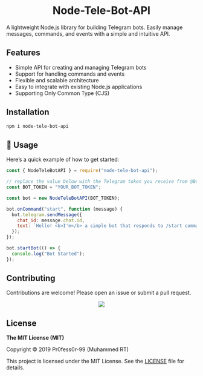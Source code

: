 <h1 align="center">Node-Tele-Bot-API</h1>

A lightweight Node.js library for building Telegram bots. Easily manage messages, commands, and events with a simple and intuitive API.

## Features

- Simple API for creating and managing Telegram bots
- Support for handling commands and events
- Flexible and scalable architecture
- Easy to integrate with existing Node.js applications
- Supporting Only Common Type (CJS)

## Installation

```sh
npm i node-tele-bot-api
```

## 🚀 Usage

Here’s a quick example of how to get started:

```js
const { NodeTeleBotAPI } = require("node-tele-bot-api");

// replace the value below with the Telegram token you receive from @BotFather
const BOT_TOKEN = "YOUR_BOT_TOKEN";

const bot = new NodeTeleBotAPI(BOT_TOKEN);

bot.onCommand("start", function (message) {
  bot.telegram.sendMessage({
    chat_id: message.chat.id,
    text: `Hello! <b>I'm</b> a simple bot that responds to /start command with a greeting message.`,
  });
});

bot.startBot(() => {
  console.log("Bot Started");
});
```

## Contributing

Contributions are welcome! Please open an issue or submit a pull request.

<p align="center">
  <a href="https://github.com/pr0fess0r-99/node-tele-bot-api/graphs/contributors">
    <img src="https://contrib.rocks/image?repo=pr0fess0r-99/node-tele-bot-api" />
  </a>
</p>

## License

**The MIT License (MIT)**

Copyright © 2019 Pr0fess0r-99 (Muhammed RT)

This project is licensed under the MIT License. See the [LICENSE](https://github.com/PR0FESS0R-99/node-tele-bot-api/blob/main/LICENSE) file for details.

